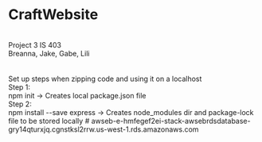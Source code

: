 # CraftWebsite

<br>
Project 3 IS 403
<br>
Breanna, Jake, Gabe, Lili
<br><br><br>
Set up steps when zipping code and using it on a localhost
<br>
Step 1:
<br>
npm init -> Creates local package.json file
<br>
Step 2:
<br>
npm install --save express -> Creates node_modules dir and package-lock file to be stored locally
# awseb-e-hmfegef2ei-stack-awsebrdsdatabase-gry14qturxjq.cgnstksl2rrw.us-west-1.rds.amazonaws.com
